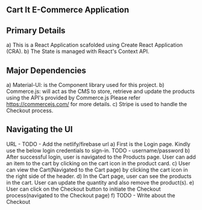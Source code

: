 Cart It E-Commerce Application
-------------------------------
Primary Details
----------------
a) This is a React Application scafolded using Create React Application (CRA).
b) The State is managed with React's Context API.

Major Dependencies
------------------
a) Material-UI: is the Component library used for this project.
b) Commerce.js: will act as the CMS to store, retrieve and update the products using the API's provided by Commerce.js
Please refer https://commercejs.com/ for more details.
c) Stripe is used to handle the Checkout process.

Navigating the UI
------------------
URL - TODO - Add the netlify/firebase url
a) First is the Login page. Kindly use the below login credentials to sign-in.
TODO - username/password
b) After successful login, user is navigated to the Products page. User can add an item to the cart by clicking on the cart icon in the product card.
c) User can view the Cart(Navigated to the Cart page) by clicking the cart icon in the right side of the header.
d) In the Cart page, user can see the products in the cart. User can update the quantity and also remove the product(s).
e) User can click on the Checkout button to initiate the Checkout process(navigated to the Checkout page)
f) TODO - Write about the Checkout